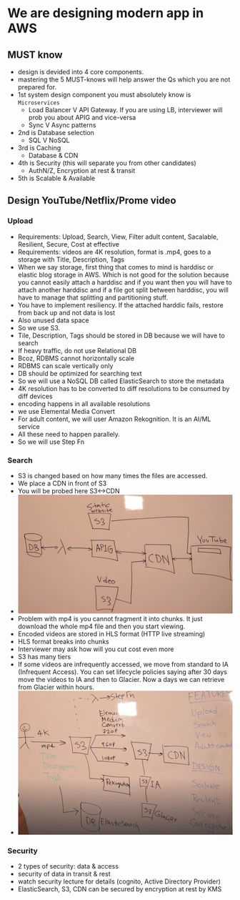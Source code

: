 # We are designing modern app in AWS

## MUST know
- design is devided into 4 core components.
- mastering the 5 MUST-knows will help answer the Qs which you are not prepared for.
- 1st system design component you must absolutely know is `Microservices`
    - Load Balancer V API Gateway. If you are using LB, interviewer will prob you about APIG and vice-versa
    - Sync V Async patterns
- 2nd is Database selection
    - SQL V NoSQL
- 3rd is Caching
    - Database & CDN
- 4th is Security (this will separate you from other candidates)
    - AuthN/Z, Encryption at rest & transit
- 5th is Scalable & Available

## Design YouTube/Netflix/Prome video
### Upload
- Requirements: Upload, Search, View, Filter adult content, Sacalable, Resilient, Secure, Cost at effective
- Requirements: videos are 4K resolution, format is .mp4, goes to a storage with Title, Description, Tags
- When we say storage, first thing that comes to mind is harddisc or elastic blog storage in AWS. Which is not good for the solution because you cannot easily attach a harddisc and if you want then you will have to attach another harddisc and if a file got split between harddisc, you will have to manage that splitting and partitioning stuff.
- You have to implement resiliency. If the attached harddic fails, restore from back up and not data is lost
- Also unused data space
- So we use S3.
- Tile, Description, Tags should be stored in DB because we will have to search
- If heavy traffic, do not use Relational DB
- Bcoz, RDBMS cannot horizontally scale
- RDBMS can scale vertically only
- DB should be optimized for searching text
- So we will use a NoSQL DB called ElasticSearch to store the metadata
- 4K resolution has to be converted to diff resolutions to be consumed by diff devices
- encoding happens in all available resolutions
- we use Elemental Media Convert
- For adult content, we will user Amazon Rekognition. It is an AI/ML service
- All these need to happen parallely.
- So we will use Step Fn
### Search
- S3 is changed based on how many times the files are accessed.
- We place a CDN in front of S3
- You will be probed here S3<->CDN
- ![alt text](image.png)
- Problem with mp4 is you cannot fragment it into chunks. It just download the whole mp4 file and then you start viewing.
- Encoded videos are stored in HLS format (HTTP live streaming)
- HLS format breaks into chunks
- Interviewer may ask how will you cut cost even more
- S3 has many tiers
- If some videos are infrequently accessed, we move from standard to IA (Infrequent Access). You can set lifecycle policies saying after 30 days move the videos to IA and then to Glacier. Now a days we can retrieve from Glacier within hours.
- ![alt text](image-1.png)
### Security
- 2 types of security: data & access
- security of data in transit & rest
- watch security lecture for details (cognito, Active Directory Provider)
- ElasticSearch, S3, CDN can be secured by encryption at rest by KMS
